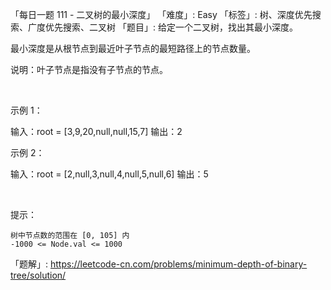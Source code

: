 「每日一题 111 - 二叉树的最小深度」
「难度」: Easy
「标签」: 树、深度优先搜索、广度优先搜索、二叉树
「题目」: 给定一个二叉树，找出其最小深度。

最小深度是从根节点到最近叶子节点的最短路径上的节点数量。

说明：叶子节点是指没有子节点的节点。

 

示例 1：

输入：root = [3,9,20,null,null,15,7]
输出：2


示例 2：

输入：root = [2,null,3,null,4,null,5,null,6]
输出：5


 

提示：


	树中节点数的范围在 [0, 105] 内
	-1000 <= Node.val <= 1000



「题解」: https://leetcode-cn.com/problems/minimum-depth-of-binary-tree/solution/